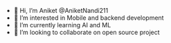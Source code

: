 - 👋 Hi, I’m Aniket @AniketNandi211
- 👀 I’m interested in Mobile and backend development
- 🌱 I’m currently learning AI and ML
- 💞️ I’m looking to collaborate on open source project

<!---
AniketNandi211/AniketNandi211 is a ✨ special ✨ repository because its `README.md` (this file) appears on your GitHub profile.
You can click the Preview link to take a look at your changes.
--->

